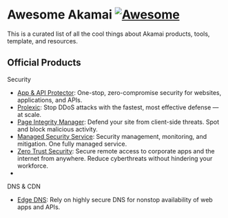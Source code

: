 # Awesome Akamai [![Awesome](https://awesome.re/badge-flat2.svg)](https://awesome.re)

This is a curated list of all the cool things about Akamai products, tools, template, and resources.

## Official Products

Security

- [App & API Protector](https://www.akamai.com/products/app-and-api-protector): One-stop, zero-compromise security for websites, applications, and APIs.
- [Prolexic](https://www.akamai.com/products/prolexic-solutions): Stop DDoS attacks with the fastest, most effective defense — at scale.
- [Page Integrity Manager](https://www.akamai.com/products/page-integrity-manager): Defend your site from client-side threats. Spot and block malicious activity.
- [Managed Security Service](https://www.akamai.com/products/managed-security-service): Security management, monitoring, and mitigation. One fully managed service.
- [Zero Trust Security](https://www.akamai.com/solutions/security/remote-work-security): Secure remote access to corporate apps and the internet from anywhere. Reduce cyberthreats without hindering your workforce.
- 

DNS & CDN

- [Edge DNS](https://www.akamai.com/products/edge-dns): Rely on highly secure DNS for nonstop availability of web apps and APIs.
